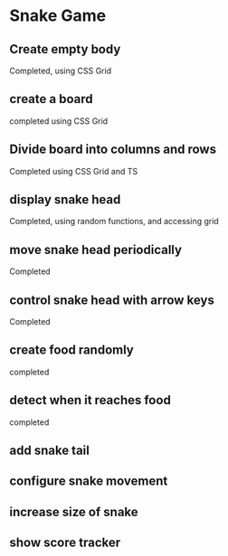 # Snake Game

## Create empty body
Completed, using CSS Grid

## create a board
completed using CSS Grid

## Divide board into columns and rows
Completed using CSS Grid and TS

## display snake head 
Completed, using random functions, and accessing grid

## move snake head periodically
Completed

## control snake head with arrow keys
Completed

## create food randomly
completed

## detect when it reaches food
completed

## add snake tail

## configure snake movement

## increase size of snake

## show score tracker